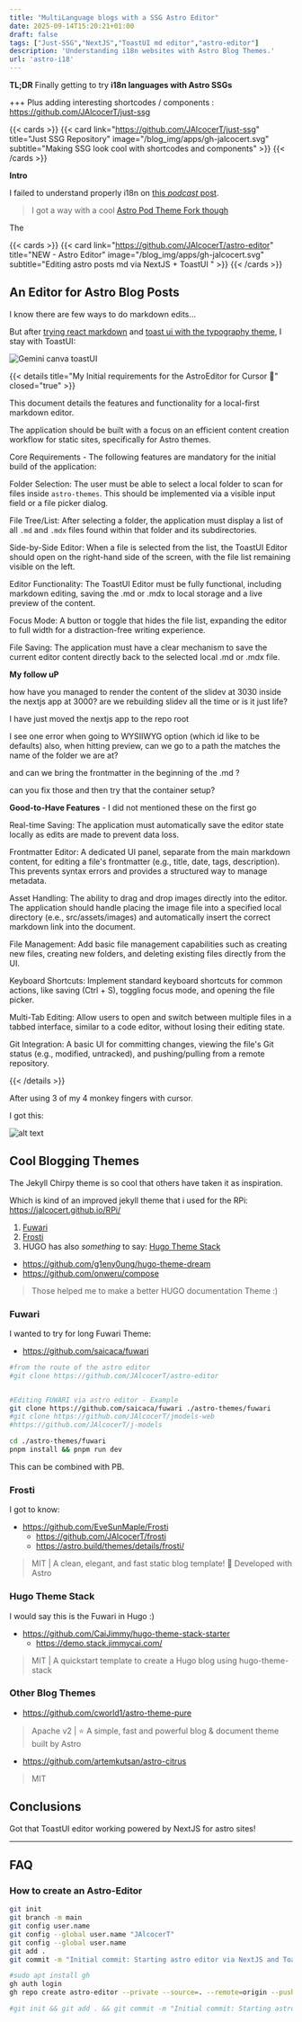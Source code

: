 ```yaml
---
title: "MultiLanguage blogs with a SSG Astro Editor"
date: 2025-09-14T15:20:21+01:00
draft: false
tags: ["Just-SSG","NextJS","ToastUI md editor","astro-editor"]
description: 'Understanding i18n websites with Astro Blog Themes.'
url: 'astro-i18'
---
```


**TL;DR** Finally getting to try **i18n languages with Astro SSGs**

+++ Plus adding interesting shortcodes / components : https://github.com/JAlcocerT/just-ssg

{{< cards >}}
  {{< card link="https://github.com/JAlcocerT/just-ssg" title="Just SSG Repository" image="/blog_img/apps/gh-jalcocert.svg" subtitle="Making SSG look cool with shortcodes and components" >}}
{{< /cards >}}

**Intro**

I failed to understand properly i18n on [this *podcast* post](https://jalcocert.github.io/JAlcocerT/tech-for-podcast/).

> I got a way with a cool [Astro Pod Theme Fork though](https://github.com/JAlcocerT/astropod)

The

{{< cards >}}
  {{< card link="https://github.com/JAlcocerT/astro-editor" title="NEW - Astro Editor" image="/blog_img/apps/gh-jalcocert.svg" subtitle="Editing astro posts md via NextJS + ToastUI " >}}
{{< /cards >}}

## An Editor for Astro Blog Posts

I know there are few ways to do markdown edits...

But after [trying react markdown](https://jalcocert.github.io/JAlcocerT/astro-journal-theme/) and [toast ui with the typography theme](https://jalcocert.github.io/JAlcocerT/nextjs-toast-ui-editor/), I stay with ToastUI:

![Gemini canva toastUI](/blog_img/web/nextjs-astro-editor/toastui-gemini.png)

{{< details title="My Initial requirements for the AstroEditor for Cursor 📌" closed="true" >}}

This document details the features and functionality for a local-first markdown editor.

The application should be built with a focus on an efficient content creation workflow for static sites, specifically for Astro themes.

Core Requirements - The following features are mandatory for the initial build of the application:

Folder Selection: The user must be able to select a local folder to scan for files inside `astro-themes`. This should be implemented via a visible input field or a file picker dialog.

File Tree/List: After selecting a folder, the application must display a list of all `.md` and `.mdx` files found within that folder and its subdirectories.

Side-by-Side Editor: When a file is selected from the list, the ToastUI Editor should open on the right-hand side of the screen, with the file list remaining visible on the left.

Editor Functionality: The ToastUI Editor must be fully functional, including markdown editing, saving the .md or .mdx to local storage and a live preview of the content.

Focus Mode: A button or toggle that hides the file list, expanding the editor to full width for a distraction-free writing experience.

File Saving: The application must have a clear mechanism to save the current editor content directly back to the selected local .md or .mdx file.

**My follow uP**

how have you managed to render the content of the slidev at 3030 inside the nextjs app at 3000? are we rebuilding slidev all the time or is it just life?

I have just moved the nextjs app to the repo root

I see one error when going to WYSIIWYG option (which id like to be defaults)
also, when hitting preview, can we go to a path the matches the name of the folder we are at?

and can we bring the frontmatter in the beginning of the .md ?

can you fix those and then try that the container setup?

**Good-to-Have Features** - I did not mentioned these on the first go

Real-time Saving: The application must automatically save the editor state locally as edits are made to prevent data loss.

Frontmatter Editor: A dedicated UI panel, separate from the main markdown content, for editing a file's frontmatter (e.g., title, date, tags, description). This prevents syntax errors and provides a structured way to manage metadata.

Asset Handling: The ability to drag and drop images directly into the editor. The application should handle placing the image file into a specified local directory (e.e., src/assets/images) and automatically insert the correct markdown link into the document.

File Management: Add basic file management capabilities such as creating new files, creating new folders, and deleting existing files directly from the UI.

Keyboard Shortcuts: Implement standard keyboard shortcuts for common actions, like saving (Ctrl + S), toggling focus mode, and opening the file picker.

Multi-Tab Editing: Allow users to open and switch between multiple files in a tabbed interface, similar to a code editor, without losing their editing state.

Git Integration: A basic UI for committing changes, viewing the file's Git status (e.g., modified, untracked), and pushing/pulling from a remote repository.

{{< /details >}}

After using 3 of my 4 monkey fingers with cursor.

I got this:

![alt text](/blog_img/web/nextjs-astro-editor/toastui-nextjs-1.png)



## Cool Blogging Themes

The Jekyll Chirpy theme is so cool that others have taken it as inspiration.

Which is kind of an improved jekyll theme that i used for the RPi: https://jalcocert.github.io/RPi/

1. [Fuwari](#fuwari)
2. [Frosti](#frosti)
3. HUGO has also *something* to say: [Hugo Theme Stack](#hugo-theme-stack)

* https://github.com/g1eny0ung/hugo-theme-dream
* https://github.com/onweru/compose

> Those helped me to make a better HUGO documentation Theme :)

### Fuwari

I wanted to try for long Fuwari Theme:

* https://github.com/saicaca/fuwari

```sh
#from the route of the astro editor
#git clone https://github.com/JAlcocerT/astro-editor


#Editing FUWARI via astro editor - Example
git clone https://github.com/saicaca/fuwari ./astro-themes/fuwari
#git clone https://github.com/JAlcocerT/jmodels-web
#https://github.com/JAlcocerT/j-models

cd ./astro-themes/fuwari
pnpm install && pnpm run dev
```

This can be combined with PB.

### Frosti

I got to know: 

* https://github.com/EveSunMaple/Frosti
    * https://github.com/JAlcocerT/frosti
    * https://astro.build/themes/details/frosti/

> MIT |  A clean, elegant, and fast static blog template! 🚀 Developed with Astro


### Hugo Theme Stack

I would say this is the Fuwari in Hugo :)

* https://github.com/CaiJimmy/hugo-theme-stack-starter
    * https://demo.stack.jimmycai.com/

> MIT |  A quickstart template to create a Hugo blog using hugo-theme-stack 

### Other Blog Themes

* https://github.com/cworld1/astro-theme-pure

> Apache v2 |  ⭐ A simple, fast and powerful blog & document theme built by Astro 

* https://github.com/artemkutsan/astro-citrus

> MIT

## Conclusions

Got that ToastUI editor working powered by NextJS for astro sites!

---

## FAQ


### How to create an Astro-Editor

```sh
git init
git branch -m main
git config user.name
git config --global user.name "JAlcocerT"
git config --global user.name
git add .
git commit -m "Initial commit: Starting astro editor via NextJS and ToastUI"

#sudo apt install gh
gh auth login
gh repo create astro-editor --private --source=. --remote=origin --push

#git init && git add . && git commit -m "Initial commit: Starting astro editor via NextJS and ToastUI" && gh repo create astro-editor --private --source=. --remote=origin --push
```